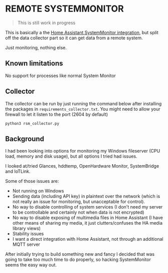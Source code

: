 # REMOTE SYSTEMMONITOR

> This is still work in progress

This is basically a the [Home Assistant SystemMonitor integration](https://www.home-assistant.io/integrations/systemmonitor/), but split off the data collector part so it can get data from a remote system.

Just monitoring, nothing else.

## Known limitations

No support for processes like normal System Monitor

## Collector

The collector can be run by just running the command below after installing the packages in `requirements_collector.txt`.
You might need to allow your firewall to let it listen to the port (2604 by default)

```
python3 rsm_collector.py
```

## Background

I had been looking into options for monitoring my Windows fileserver (CPU load, memory and disk usage), but all options I tried had issues.

I looked at/tried Glances, hddtemp, OpenHardware Monitor, SystemBridge and IoTLink.

Some of those issues are:

* Not running on Windows
* Sending data (including API key) in plaintext over the network (which is not really an issue for monitoring, but unacceptable for control).
* No way to disable controlling of system services (I don't need my server to be controllable and certainly not when data is not encrypted)
* No way to disable exposing of multimedia files in Home Assistant (I have other means of sharing my media, it just clutters/confuses the HA media library views)
* Stability issues
* I want a direct integration with Home Assistant, not through an additional MQTT server

After initially trying to build something new and fancy I decided that was going to take too much time to do properly, so hacking SystemMonitor seems the easy way out.
